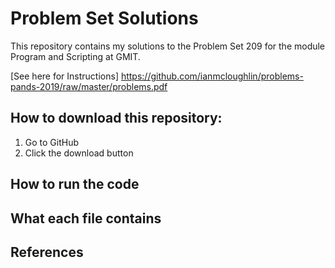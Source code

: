 # Problem Set Solutions

This repository contains my solutions to the Problem Set 209 for the module Program and Scripting at GMIT.

[See here for Instructions] https://github.com/ianmcloughlin/problems-pands-2019/raw/master/problems.pdf

## How to download this repository:

1. Go to GitHub
2. Click the download button

## How to run the code

## What each file contains

## References